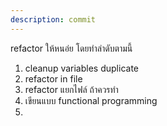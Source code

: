 ```yaml
---
description: commit
---
```


refactor ให้หนอ่ย โดยทำลำดับตามนี้
1. cleanup variables duplicate 
2. refactor in file 
3. refactor แยกไฟล์ ถ้าควรทำ
2. เขียนแบบ functional programming
3. 